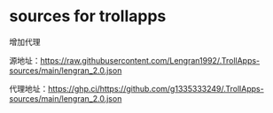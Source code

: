 # sources for trollapps
增加代理

源地址：https://raw.githubusercontent.com/Lengran1992/.TrollApps-sources/main/lengran_2.0.json


代理地址：https://ghp.ci/https://github.com/g1335333249/.TrollApps-sources/main/lengran_2.0.json
